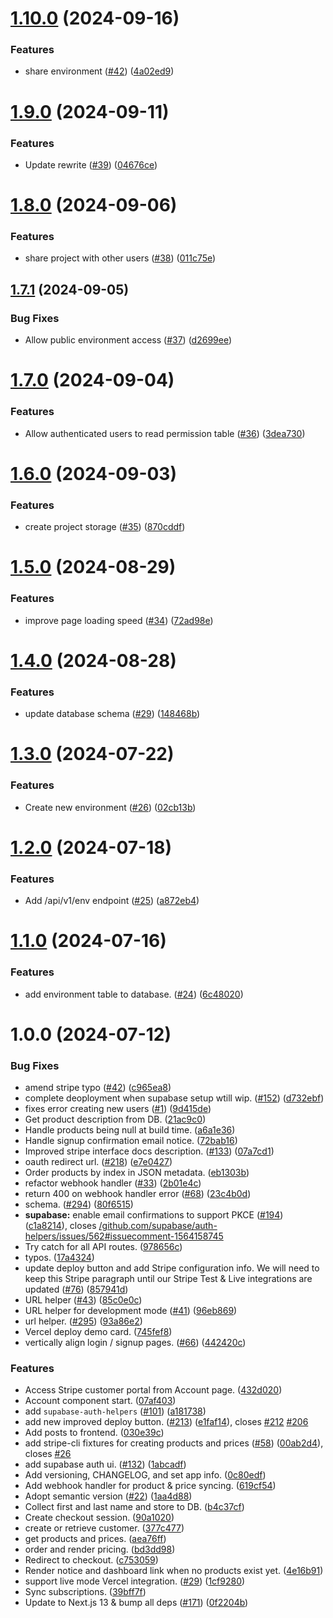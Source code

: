# [1.10.0](https://github.com/QuantStack/qs.ai/compare/v1.9.0...v1.10.0) (2024-09-16)


### Features

* share environment ([#42](https://github.com/QuantStack/qs.ai/issues/42)) ([4a02ed9](https://github.com/QuantStack/qs.ai/commit/4a02ed97e1757fe6fb3a73055d77ac3aa75f8bfa))

# [1.9.0](https://github.com/QuantStack/qs.ai/compare/v1.8.0...v1.9.0) (2024-09-11)


### Features

* Update rewrite ([#39](https://github.com/QuantStack/qs.ai/issues/39)) ([04676ce](https://github.com/QuantStack/qs.ai/commit/04676ce07f897b28d5b61c289af8e57304dc6383))

# [1.8.0](https://github.com/QuantStack/qs.ai/compare/v1.7.1...v1.8.0) (2024-09-06)


### Features

* share project with other users ([#38](https://github.com/QuantStack/qs.ai/issues/38)) ([011c75e](https://github.com/QuantStack/qs.ai/commit/011c75e7b02d1ef671f18740a68205413eba112e))

## [1.7.1](https://github.com/QuantStack/qs.ai/compare/v1.7.0...v1.7.1) (2024-09-05)


### Bug Fixes

* Allow public environment access   ([#37](https://github.com/QuantStack/qs.ai/issues/37)) ([d2699ee](https://github.com/QuantStack/qs.ai/commit/d2699eeb3c4b857e613d1407acf7bd66918e9049))

# [1.7.0](https://github.com/QuantStack/qs.ai/compare/v1.6.0...v1.7.0) (2024-09-04)


### Features

* Allow authenticated users to read permission table ([#36](https://github.com/QuantStack/qs.ai/issues/36)) ([3dea730](https://github.com/QuantStack/qs.ai/commit/3dea730881864ac685a7ffaf7a17f4fdf94f2aa9))

# [1.6.0](https://github.com/QuantStack/qs.ai/compare/v1.5.0...v1.6.0) (2024-09-03)


### Features

* create project storage ([#35](https://github.com/QuantStack/qs.ai/issues/35)) ([870cddf](https://github.com/QuantStack/qs.ai/commit/870cddf9d6217099e9a5d41d320a6fcdbaab707a))

# [1.5.0](https://github.com/QuantStack/qs.ai/compare/v1.4.0...v1.5.0) (2024-08-29)


### Features

* improve page loading speed ([#34](https://github.com/QuantStack/qs.ai/issues/34)) ([72ad98e](https://github.com/QuantStack/qs.ai/commit/72ad98e900a5a3cf62200c38a8b37b44e4c1b242))

# [1.4.0](https://github.com/QuantStack/qs.ai/compare/v1.3.0...v1.4.0) (2024-08-28)


### Features

* update database schema ([#29](https://github.com/QuantStack/qs.ai/issues/29)) ([148468b](https://github.com/QuantStack/qs.ai/commit/148468bb27bbe443c17a3aa77514eeefd231e14c))

# [1.3.0](https://github.com/QuantStack/qs.ai/compare/v1.2.0...v1.3.0) (2024-07-22)


### Features

* Create new environment ([#26](https://github.com/QuantStack/qs.ai/issues/26)) ([02cb13b](https://github.com/QuantStack/qs.ai/commit/02cb13b20f2e81d6d4c0b7af67d84b74b284e65b))

# [1.2.0](https://github.com/QuantStack/qs.ai/compare/v1.1.0...v1.2.0) (2024-07-18)


### Features

* Add /api/v1/env endpoint ([#25](https://github.com/QuantStack/qs.ai/issues/25)) ([a872eb4](https://github.com/QuantStack/qs.ai/commit/a872eb4e8db84791e3261c060533ef18398e5c61))

# [1.1.0](https://github.com/QuantStack/qs.ai/compare/v1.0.0...v1.1.0) (2024-07-16)


### Features

* add environment table to database. ([#24](https://github.com/QuantStack/qs.ai/issues/24)) ([6c48020](https://github.com/QuantStack/qs.ai/commit/6c4802021bab4b663cf23153c6759227f9c6d95e))

# 1.0.0 (2024-07-12)

### Bug Fixes

- amend stripe typo ([#42](https://github.com/QuantStack/qs.ai/issues/42)) ([c965ea8](https://github.com/QuantStack/qs.ai/commit/c965ea89afecbc624df497c3b9a981edfdc27727))
- complete deoployment when supabase setup wtill wip. ([#152](https://github.com/QuantStack/qs.ai/issues/152)) ([d732ebf](https://github.com/QuantStack/qs.ai/commit/d732ebf512f35af2ff05c47699885839ba1b88d6))
- fixes error creating new users ([#1](https://github.com/QuantStack/qs.ai/issues/1)) ([9d415de](https://github.com/QuantStack/qs.ai/commit/9d415deb95a10c16f1476359498dffae79bc6cc2))
- Get product description from DB. ([21ac9c0](https://github.com/QuantStack/qs.ai/commit/21ac9c0ac6a5a1ae58ccd3869f4328afaa5505b8))
- Handle products being null at build time. ([a6a1e36](https://github.com/QuantStack/qs.ai/commit/a6a1e368719ab09e5ee7094167cf4b783be80f3c))
- Handle signup confirmation email notice. ([72bab16](https://github.com/QuantStack/qs.ai/commit/72bab167680726d7d2a1619cc5db8ffab4cee3f1))
- Improved stripe interface docs description. ([#133](https://github.com/QuantStack/qs.ai/issues/133)) ([07a7cd1](https://github.com/QuantStack/qs.ai/commit/07a7cd1a138a00474c8fdb9e4827c6c846cf6fa6))
- oauth redirect url. ([#218](https://github.com/QuantStack/qs.ai/issues/218)) ([e7e0427](https://github.com/QuantStack/qs.ai/commit/e7e04277f53cdec26fc54fbbba3855a4c21a2b48))
- Order products by index in JSON metadata. ([eb1303b](https://github.com/QuantStack/qs.ai/commit/eb1303b112dc5e33b6b035ec7c160e516f4511e7))
- refactor webhook handler ([#33](https://github.com/QuantStack/qs.ai/issues/33)) ([2b01e4c](https://github.com/QuantStack/qs.ai/commit/2b01e4cffc7f7e0bdfd3cff6b6ac1b68b11ea7d2))
- return 400 on webhook handler error ([#68](https://github.com/QuantStack/qs.ai/issues/68)) ([23c4b0d](https://github.com/QuantStack/qs.ai/commit/23c4b0d337999597a01c45f0351d174bed25fa5e))
- schema. ([#294](https://github.com/QuantStack/qs.ai/issues/294)) ([80f6515](https://github.com/QuantStack/qs.ai/commit/80f65154d3572faf9f6493df8b0d4364d576b4bb))
- **supabase:** enable email confirmations to support PKCE ([#194](https://github.com/QuantStack/qs.ai/issues/194)) ([c1a8214](https://github.com/QuantStack/qs.ai/commit/c1a8214683c84be14b49f4a28e286022b3896200)), closes [/github.com/supabase/auth-helpers/issues/562#issuecomment-1564158745](https://github.com//github.com/supabase/auth-helpers/issues/562/issues/issuecomment-1564158745)
- Try catch for all API routes. ([978656c](https://github.com/QuantStack/qs.ai/commit/978656c719fc58331ce2ebb9b91f972eb5377d4b))
- typos. ([17a4324](https://github.com/QuantStack/qs.ai/commit/17a43247f78b8fd8b4b7ad15dea3ab215fd69e27))
- update deploy button and add Stripe configuration info. We will need to keep this Stripe paragraph until our Stripe Test & Live integrations are updated ([#76](https://github.com/QuantStack/qs.ai/issues/76)) ([857941d](https://github.com/QuantStack/qs.ai/commit/857941d8d7d2160b2232d4090550c74e94064ac7))
- URL helper ([#43](https://github.com/QuantStack/qs.ai/issues/43)) ([85c0e0c](https://github.com/QuantStack/qs.ai/commit/85c0e0c43bb21440ae9167cd01e3e0808d99cbb6))
- URL helper for development mode ([#41](https://github.com/QuantStack/qs.ai/issues/41)) ([96eb869](https://github.com/QuantStack/qs.ai/commit/96eb86968f91a6e99273bec86894fd3f0103fac1))
- url helper. ([#295](https://github.com/QuantStack/qs.ai/issues/295)) ([93a86e2](https://github.com/QuantStack/qs.ai/commit/93a86e29bc62a1f85292eab7f30bb91d9b6f7800))
- Vercel deploy demo card. ([745fef8](https://github.com/QuantStack/qs.ai/commit/745fef89ff5b1c01115dd7161ddafd13ce330afd))
- vertically align login / signup pages. ([#66](https://github.com/QuantStack/qs.ai/issues/66)) ([442420c](https://github.com/QuantStack/qs.ai/commit/442420ca8b02dc52c3306ccfad29b72a06dd5a38))

### Features

- Access Stripe customer portal from Account page. ([432d020](https://github.com/QuantStack/qs.ai/commit/432d02091458630ca4c626c0cb818267228d76d9))
- Account component start. ([07af403](https://github.com/QuantStack/qs.ai/commit/07af4034cb280e6e8e0ead775970ee83765472af))
- add `supabase-auth-helpers` ([#101](https://github.com/QuantStack/qs.ai/issues/101)) ([a181738](https://github.com/QuantStack/qs.ai/commit/a1817381424861689c7b507e85ff650d75f2c10e))
- add new improved deploy button. ([#213](https://github.com/QuantStack/qs.ai/issues/213)) ([e1faf14](https://github.com/QuantStack/qs.ai/commit/e1faf146e8951760a7d77004ca1cd3d829b373ae)), closes [#212](https://github.com/QuantStack/qs.ai/issues/212) [#206](https://github.com/QuantStack/qs.ai/issues/206)
- Add posts to frontend. ([030e39c](https://github.com/QuantStack/qs.ai/commit/030e39c1761d9d298bbab2cfa7dd4a6e8f2a01e7))
- add stripe-cli fixtures for creating products and prices ([#58](https://github.com/QuantStack/qs.ai/issues/58)) ([00ab2d4](https://github.com/QuantStack/qs.ai/commit/00ab2d49e88323ba32dfab61b23f7fe6db986949)), closes [#26](https://github.com/QuantStack/qs.ai/issues/26)
- add supabase auth ui. ([#132](https://github.com/QuantStack/qs.ai/issues/132)) ([1abcadf](https://github.com/QuantStack/qs.ai/commit/1abcadf7766cc132b713ccd420d81c888bb5fb2f))
- Add versioning, CHANGELOG, and set app info. ([0c80edf](https://github.com/QuantStack/qs.ai/commit/0c80edfe938ed2a62c6b5cc01ac7016edf054a98))
- Add webhook handler for product & price syncing. ([619cf54](https://github.com/QuantStack/qs.ai/commit/619cf540c5f81ac3469666ff58c1065545fb0420))
- Adopt semantic version ([#22](https://github.com/QuantStack/qs.ai/issues/22)) ([1aa4d88](https://github.com/QuantStack/qs.ai/commit/1aa4d88aca7f751c38391888b4b155c4a62be61b))
- Collect first and last name and store to DB. ([b4c37cf](https://github.com/QuantStack/qs.ai/commit/b4c37cfb492149eb480147a7d0572133cb5cb073))
- Create checkout session. ([90a1020](https://github.com/QuantStack/qs.ai/commit/90a10200271821c73f326f71880f34d9a74e2e8b))
- create or retrieve customer. ([377c477](https://github.com/QuantStack/qs.ai/commit/377c4779c2cebe8bc83e7de03f52b89a53b94e2f))
- get products and prices. ([aea76ff](https://github.com/QuantStack/qs.ai/commit/aea76ffbab092f42188abbbe3cd023b7cd42d3a1))
- order and render pricing. ([bd3dd98](https://github.com/QuantStack/qs.ai/commit/bd3dd980b00ef20bb35120969b3d7ac56f1a0337))
- Redirect to checkout. ([c753059](https://github.com/QuantStack/qs.ai/commit/c753059fe1a33acc0ff7c9c962744570219a1d77))
- Render notice and dashboard link when no products exist yet. ([4e16b91](https://github.com/QuantStack/qs.ai/commit/4e16b91a110a6731bc4324c25f0f7e50973c6bb5))
- support live mode Vercel integration. ([#29](https://github.com/QuantStack/qs.ai/issues/29)) ([1cf9280](https://github.com/QuantStack/qs.ai/commit/1cf9280a1e0193de695a084d949b33839f6ebc51))
- Sync subscriptions. ([39bff7f](https://github.com/QuantStack/qs.ai/commit/39bff7f0e52341c7b8513b244f9d9db2e0f1a65c))
- Update to Next.js 13 & bump all deps ([#171](https://github.com/QuantStack/qs.ai/issues/171)) ([0f2204b](https://github.com/QuantStack/qs.ai/commit/0f2204bf599d97fa4f1a5ffaae05f396149e284c))
